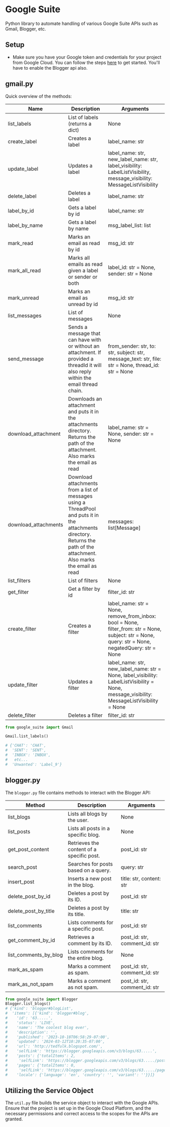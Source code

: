 # Google Suite

Python library to automate handling of various Google Suite APIs such as Gmail, Blogger, etc.

## Setup

- Make sure you have your Google token and credentials for your project from Google Cloud. You can follow the steps [here](https://developers.google.com/gmail/api/quickstart/python) to get started. You'll have to enable the Blogger api also.

## gmail.py

Quick overview of the methods:

| Name                 | Description                                                                                                                                                                | Arguments                                                                                                       |
| -------------------- | -------------------------------------------------------------------------------------------------------------------------------------------------------------------------- | ---------------------------------------------------------------------------------------------------------------- |
| list_labels          | List of labels (returns a dict)                                                                                                                                            | None                                                                                                             |
| create_label         | Creates a label                                                                                                                                                            | label_name: str                                                                                                  |
| update_label         | Updates a label                                                                                                                                                            | label_name: str, new_label_name: str, label_visibility: LabelListVisibility, message_visibility: MessageListVisibility |
| delete_label         | Deletes a label                                                                                                                                                            | label_name: str                                                                                                  |
| label_by_id          | Gets a label by id                                                                                                                                                         | label_name: str                                                                                                  |
| label_by_name        | Gets a label by name                                                                                                                                                       | msg_label_list: list                                                                                             |
| mark_read            | Marks an email as read by id                                                                                                                                               | msg_id: str                                                                                                      |
| mark_all_read        | Marks all emails as read given a label or sender or both                                                                                                                   | label_id: str = None, sender: str = None                                                                         |
| mark_unread          | Marks an email as unread by id                                                                                                                                             | msg_id: str                                                                                                      |
| list_messages        | List of messages                                                                                                                                                           | None                                                                                                             |
| send_message         | Sends a message that can have with or without an attachment. If provided a threadId it will also reply within the email thread chain.                                      | from_sender: str, to: str, subject: str, message_text: str, file: str = None, thread_id: str = None            |
| download_attachment  | Downloads an attachment and puts it in the attachments directory. Returns the path of the attachment. Also marks the email as read                                         | label_name: str = None, sender: str = None                                                                      |
| download_attachments | Download attachments from a list of messages using a ThreadPool and puts it in the attachments directory. Returns the path of the attachment. Also marks the email as read | messages: list[Message]                                                                                          |
| list_filters         | List of filters                                                                                                                                                            | None                                                                                                             |
| get_filter           | Get a filter by id                                                                                                                                                         | filter_id: str                                                                                                  |
| create_filter        | Creates a filter                                                                                                                                                           | label_name: str = None, remove_from_inbox: bool = None, filter_from: str = None, subject: str = None, query: str = None, negatedQuery: str = None |
| update_filter        | Updates a filter                                                                                                                                                           | label_name: str, new_label_name: str = None, label_visibility: LabelListVisibility = None, message_visibility: MessageListVisibility = None |
| delete_filter        | Deletes a filter                                                                                                                                                           | filter_id: str                                                                                                  |

```python
from google_suite import Gmail

Gmail.list_labels()

# {'CHAT': 'CHAT',
#  'SENT': 'SENT',
#  'INBOX': 'INBOX',
#   etc...
#  'Unwanted': 'Label_9'}
```

## blogger.py

The `blogger.py` file contains methods to interact with the Blogger API:

| Method               | Description                                                                                           | Arguments                                                                                                       |
| -------------------- | ----------------------------------------------------------------------------------------------------- | ---------------------------------------------------------------------------------------------------------------- |
| list_blogs           | Lists all blogs by the user.                                                                          | None                                                                                                             |
| list_posts           | Lists all posts in a specific blog.                                                                   | None                                                                                                             |
| get_post_content     | Retrieves the content of a specific post.                                                             | post_id: str                                                                                                     |
| search_post          | Searches for posts based on a query.                                                                  | query: str                                                                                                       |
| insert_post          | Inserts a new post in the blog.                                                                       | title: str, content: str                                                                                        |
| delete_post_by_id    | Deletes a post by its ID.                                                                             | post_id: str                                                                                                     |
| delete_post_by_title | Deletes a post by its title.                                                                          | title: str                                                                                                      |
| list_comments        | Lists comments for a specific post.                                                                   | post_id: str                                                                                                     |
| get_comment_by_id    | Retrieves a comment by its ID.                                                                        | post_id: str, comment_id: str                                                                                    |
| list_comments_by_blog| Lists comments for the entire blog.                                                                   | None                                                                                                             |
| mark_as_spam         | Marks a comment as spam.                                                                              | post_id: str, comment_id: str                                                                                    |
| mark_as_not_spam     | Marks a comment as not spam.                                                                          | post_id: str, comment_id: str                                                                                    |

```python
from google_suite import Blogger
Blogger.list_blogs()
# {'kind': 'blogger#blogList',
#  'items': [{'kind': 'blogger#blog',
#    'id': '63.....',
#    'status': 'LIVE',
#    'name': 'The coolest blog ever',
#    'description': '',
#    'published': '2023-10-18T06:58:29-07:00',
#    'updated': '2024-03-12T10:20:35-07:00',
#    'url': 'http://tedfulk.blogspot.com/',
#    'selfLink': 'https://blogger.googleapis.com/v3/blogs/63.....',
#    'posts': {'totalItems': 2,
#     'selfLink': 'https://blogger.googleapis.com/v3/blogs/63...../posts'},
#    'pages': {'totalItems': 0,
#     'selfLink': 'https://blogger.googleapis.com/v3/blogs/63...../pages'},
#    'locale': {'language': 'en', 'country': '', 'variant': ''}}]}
```

## Utilizing the Service Object

The `util.py` file builds the service object to interact with the Google APIs. Ensure that the project is set up in the Google Cloud Platform, and the necessary permissions and correct access to the scopes for the APIs are granted.
